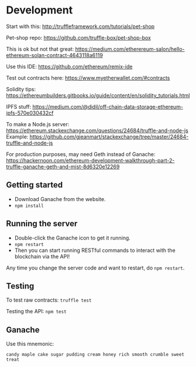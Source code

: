 
# Development

Start with this: http://truffleframework.com/tutorials/pet-shop

Pet-shop repo: https://github.com/truffle-box/pet-shop-box

This is ok but not that great: https://medium.com/etherereum-salon/hello-ethereum-solan-contract-4643118a6119

Use this IDE: https://github.com/ethereum/remix-ide

Test out contracts here: https://www.myetherwallet.com/#contracts

Solidity tips: https://ethereumbuilders.gitbooks.io/guide/content/en/solidity_tutorials.html

IPFS stuff: https://medium.com/@didil/off-chain-data-storage-ethereum-ipfs-570e030432cf

To make a Node.js server: https://ethereum.stackexchange.com/questions/24684/truffle-and-node-js
Example: https://github.com/gjeanmart/stackexchange/tree/master/24684-truffle-and-node-js

For production purposes, may need Geth instead of Ganache: https://hackernoon.com/ethereum-development-walkthrough-part-2-truffle-ganache-geth-and-mist-8d6320e12269

## Getting started

* Download Ganache from the website.
* `npm install`

## Running the server

* Double-click the Ganache icon to get it running.
* `npm restart`
* Then you can start running RESTful commands to interact with the blockchain via the API!

Any time you change the server code and want to restart, do `npm restart`.

## Testing

To test raw contracts: `truffle test`

Testing the API: `npm test`

## Ganache

Use this mnemonic:

```
candy maple cake sugar pudding cream honey rich smooth crumble sweet treat
```
